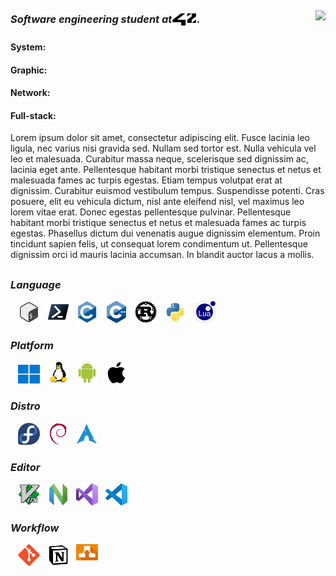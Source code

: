 <h2></h2>
<div>
  <img align="right" src="asset/dante.gif">
  <div>
  <h3 align="left">
  <em>
  <strong>Software engineering student at<img align="center"src="asset/42logo.svg" width="40" height="30" >.
  </em>
  </strong>
  </h3>
  <h4><strong>System:</strong></h4>
  <h4><strong>Graphic:</strong></h4>
  <h4><strong>Network:</strong></h4>
  <h4><strong>Full-stack:</strong></h4>
  <p>
Lorem ipsum dolor sit amet, consectetur adipiscing elit. Fusce lacinia leo ligula, nec varius nisi gravida sed. Nullam sed tortor est. Nulla vehicula vel leo et malesuada. Curabitur massa neque, scelerisque sed dignissim ac, lacinia eget ante. Pellentesque habitant morbi tristique senectus et netus et malesuada fames ac turpis egestas. Etiam tempus volutpat erat at dignissim. Curabitur euismod vestibulum tempus. Suspendisse potenti. Cras posuere, elit eu vehicula dictum, nisl ante eleifend nisl, vel maximus leo lorem vitae erat. Donec egestas pellentesque pulvinar. Pellentesque habitant morbi tristique senectus et netus et malesuada fames ac turpis egestas. Phasellus dictum dui venenatis augue dignissim elementum. Proin tincidunt sapien felis, ut consequat lorem condimentum ut. Pellentesque dignissim orci id mauris lacinia accumsan. In blandit auctor lacus a mollis.
  </p>
  <h2></h2>
  </div>
  <div>
    <h3><em><strong>Language</strong><em></h3>
    &nbsp;&nbsp;
    <img src="asset/language/icons8-bash.svg" width="35" height="35">
    &nbsp;
    <img src="asset/language/powershell-original.svg" width="35" height="35">
    &nbsp;
    <img src="asset/language/c-original.svg" width="35" height="35">
    &nbsp;
    <img src="asset/language/cplusplus-original.svg" width="35" height="35">
    &nbsp;
    <img src="asset/language/rust-original.svg" width="35" height="35">
    &nbsp;
    <img src="asset/language/python-original.svg" width="35" height="35">
    &nbsp;
    <img src="asset/language/lua-original.svg" width="35" height="35">
  </div>
  <div>
    <h3><em><strong>Platform</strong></em></h3>
    &nbsp;&nbsp;
    <img src="asset/platform/windows11-original.svg" width="35" height="30">
    &nbsp;
    <img src="asset/platform/linux-original.svg" width="35" height="35">
    &nbsp;
    <img src="asset/platform/android-original.svg" width="35" height="35">
    &nbsp;
    <img src="asset/platform/apple-original.svg" width="35" height="35">
  </div>
  <div>
    <h3><em><strong>Distro</strong><em></h3>
    &nbsp;&nbsp;
    <img src="asset/platform/fedora-original.svg" width="35" height="35">
    &nbsp;
    <img src="asset/platform/debian-original.svg" width="35" height="35">
    &nbsp;
    <img src="asset/platform/archlinux-original.svg" width="35" height="35">
  </div>
  <div>
    <h3><em><strong>Editor</em></strong></h3>
    &nbsp;&nbsp;
    <img src="asset/editor/vim-original.svg" width="35" height="35">
    &nbsp;
    <img src="asset/editor/neovim-original.svg" width="35" height="35">
    &nbsp;
    <img src="asset/editor/visualstudio-original.svg" width="35" height="35">
    &nbsp;
    <img src="asset/editor/vscode-original.svg" width="35" height="35">
  </div>
  <div>
    <h3><em><strong>Workflow</strong></em></h3>
    &nbsp;&nbsp;
    <img src="asset/workflow/git-original.svg" width="35" height="35">
    &nbsp;
    <img src="asset/workflow/notion-original.svg" width="35" height="35">
    &nbsp;
    <img src="asset/workflow/drawlogo-color.svg" width="35" height="35">
  </div>
</div>
<h2></h2>
